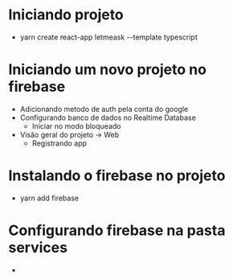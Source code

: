 # Iniciando projeto 
- yarn create react-app letmeask --template typescript

# Iniciando um novo projeto no firebase 
- Adicionando metodo de auth pela conta do google
- Configurando banco de dados no Realtime Database
    - Iniciar no modo bloqueado
- Visão geral do projeto -> Web
    - Registrando app

# Instalando o firebase no projeto
- yarn add firebase

# Configurando firebase na pasta services
- 